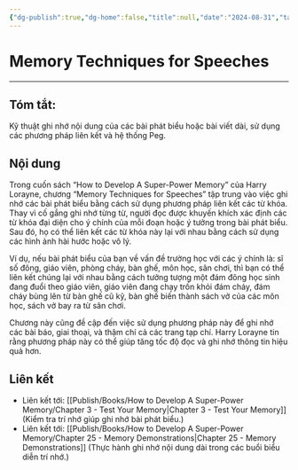 ```yaml
---
{"dg-publish":true,"dg-home":false,"title":null,"date":"2024-08-31","tags":["#books","#memory","#How_to_Develop_A_Super_Power_Memory"],"Chương":"Chương9","dg-path":"Books/How to Develop A Super-Power Memory/Memory Techniques for Speeches.md","permalink":"/books/how-to-develop-a-super-power-memory/memory-techniques-for-speeches/","dgPassFrontmatter":true,"noteIcon":"","updated":"2025-01-31T00:27:24.046+07:00"}
---
```


# Memory Techniques for Speeches
---
## **Tóm tắt**: 
Kỹ thuật ghi nhớ nội dung của các bài phát biểu hoặc bài viết dài, sử dụng các phương pháp liên kết và hệ thống Peg.

## Nội dung
Trong cuốn sách “How to Develop A Super-Power Memory” của Harry Lorayne, chương “Memory Techniques for Speeches” tập trung vào việc ghi nhớ các bài phát biểu bằng cách sử dụng phương pháp liên kết các từ khóa. Thay vì cố gắng ghi nhớ từng từ, người đọc được khuyến khích xác định các từ khóa đại diện cho ý chính của mỗi đoạn hoặc ý tưởng trong bài phát biểu. Sau đó, họ có thể liên kết các từ khóa này lại với nhau bằng cách sử dụng các hình ảnh hài hước hoặc vô lý.

Ví dụ, nếu bài phát biểu của bạn về vấn đề trường học với các ý chính là: sĩ số đông, giáo viên, phòng cháy, bàn ghế, môn học, sân chơi, thì bạn có thể liên kết chúng lại với nhau bằng cách tưởng tượng một đám đông học sinh đang đuổi theo giáo viên, giáo viên đang chạy trốn khỏi đám cháy, đám cháy bùng lên từ bàn ghế cũ kỹ, bàn ghế biến thành sách vở của các môn học, sách vở bay ra từ sân chơi.

Chương này cũng đề cập đến việc sử dụng phương pháp này để ghi nhớ các bài báo, giai thoại, và thậm chí cả các trang tạp chí. Harry Lorayne tin rằng phương pháp này có thể giúp tăng tốc độ đọc và ghi nhớ thông tin hiệu quả hơn.

## Liên kết
- Liên kết tới: [[Publish/Books/How to Develop A Super-Power Memory/Chapter 3 - Test Your Memory\|Chapter 3 - Test Your Memory]] (Kiểm tra trí nhớ giúp ghi nhớ bài phát biểu.)
- Liên kết tới: [[Publish/Books/How to Develop A Super-Power Memory/Chapter 25 - Memory Demonstrations\|Chapter 25 - Memory Demonstrations]] (Thực hành ghi nhớ nội dung dài trong các buổi biểu diễn trí nhớ.)